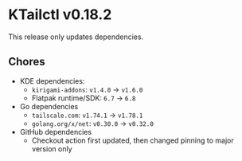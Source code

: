 # KTailctl v0.18.2

This release only updates dependencies.

## Chores

- KDE dependencies:
  - `kirigami-addons`: `v1.4.0` -> `v1.6.0`
  - Flatpak runtime/SDK: `6.7` -> `6.8`
- Go dependencies
  - `tailscale.com`: `v1.74.1` -> `v1.78.1`
  - `golang.org/x/net`: `v0.30.0` -> `v0.32.0`
- GitHub dependencies
  - Checkout action first updated, then changed pinning to major version only
